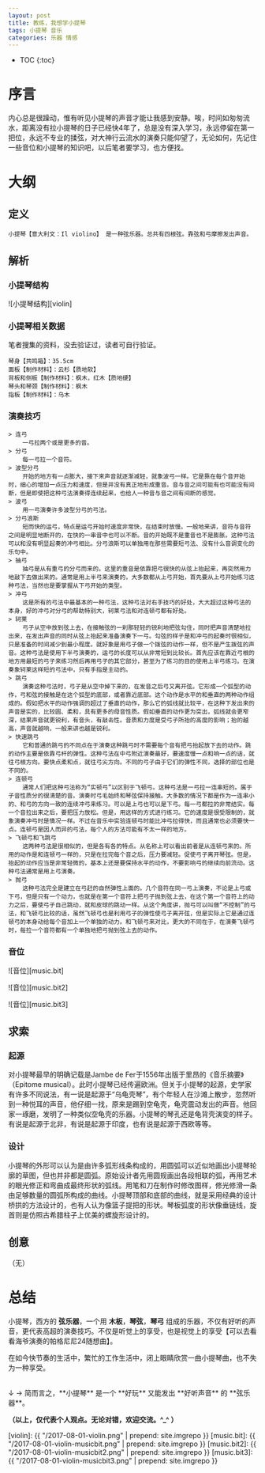 ```yaml
---
layout: post
title: 教练，我想学小提琴
tags: 小提琴 音乐
categories: 乐器 情感
---
```


* TOC
{:toc}

# 序言
内心总是很躁动，惟有听见小提琴的声音才能让我感到安静。唉，时间如匆匆流水，距离没有拉小提琴的日子已经快4年了，总是没有深入学习，永远停留在第一把位，永远不专业的揉弦，对大神行云流水的演奏只能仰望了，无论如何，先记住一些音位和小提琴的知识吧，以后笔者要学习，也方便找。

# 大纲
## 定义
~~~
小提琴【意大利文：Il violino】 是一种弦乐器。总共有四根弦。靠弦和弓摩擦发出声音。
~~~

## 解析
### 小提琴结构
![小提琴结构][violin]

### 小提琴相关数据
笔者搜集的资料，没去验证过，读者可自行验证。
~~~
琴身【共鸣箱】：35.5cm
面板【制作材料】：云杉【质地软】
背板和侧板【制作材料】：枫木，红木【质地硬】
琴头和琴颈【制作材料】：枫木
指板【制作材料】：乌木
~~~

### 演奏技巧
~~~
> 连弓
    一弓拉两个或是更多的音。
> 分弓
    每一弓拉一个音符。
> 波型分弓
    开始的地方有一点膨大，接下来声音就逐渐减轻，就象波弓一样。它是靠在每个音开始时，细心的增加一点压力和速度，但是并没有真正地形成重音。音与音之间可能有也可能没有间断，但是即使把这种弓法演奏得连续起来，也给人一种音与音之间有间断的感觉。
> 波弓
    用一弓演奏许多波型分弓的弓法。
> 分弓浪斯
    短而快的运弓，特点是运弓开始时速度非常快，在结束时放慢。一般地来讲，音符与音符之间是明显地断开的，在快的一串音中也可以不断。音的开始既不是重音也不是膨胀。这种弓法可以和没有明显起奏的冲弓相比。分弓浪斯可以单独用在那些需要短弓法、没有什么音调变化的乐句中。
> 抽弓
    抽弓是从有重弓的分弓而来的。这里的重音是依靠把弓很快的从弦上抬起来，再突然用力地敲下去做出来的。通常是用上半弓来演奏的，大多数都从上弓开始，首先要从上弓开始练习这种弓法，当然也是要掌握从下弓开始的类型。
> 冲弓
    这是所有的弓法中最基本的一种弓法，这种弓法对右手技巧的好处，大大超过这种弓法的本身，好的冲弓对分弓的帮助特别大，轲莱弓法和对连顿弓都有好处。
> 轲莱
    弓子从空中放到弦上去，在接触弦的一刹那轻轻的锐利地把弦勾住，同时把声音清楚地拉出来，在发出声音的同时从弦上抬起来准备演奏下一弓。勾弦的样子是和冲弓的起奏时很相似，只是准备的时间减少到最小程度。就好象是用弓子做一个拨弦的动作一样，但不是产生拨弦的声音。这种弓法是使用下半弓演奏的，运弓的长度可以从非常短到比较长。首先应该在靠近弓根的地方用最短的弓子来练习然后再用弓子的其它部分，甚至为了练习的目的使用上半弓练习。在演奏象轲莱这样短的弓法中，只有手指是主动的。
> 跳弓
    演奏这种弓法时，弓子是从空中掉下来的，在发音之后弓又离开弦。它形成一个弧型的动作，弓和弦的接触是在这个弧型的底部，或者靠近底部。这个动作是水平的和垂直的两种动作组成的。假如把水平的动作强调的超过了垂直的动作，那么它的弧线就比较平，在这种下发出来的声音是实的，比较圆、柔和，具有更多的母音性质。假如垂直的动作更为突出，弧线就会更窄深，结果声音就更锐利，有音头，有敲击性。音质和力度是受弓子所抬的高度的影响；抬的越高，声音就越响，一般来讲也越是锐利。
> 快速跳弓
    它和普通的跳弓的不同点在于演奏这种跳弓时不需要每个音有把弓抬起放下去的动作。跳的动作主要是依靠弓杆的弹性。这种弓法在中弓附近演奏最好，要速度慢一点和响一点的话，就往弓根方向。要快点柔和点，就往弓尖方向。不同的弓子由于它们的弹性不同，选择的部位也是不同的。
> 连顿弓
    通常人们把这种弓法称为“实顿弓”以区别于飞顿弓。这种弓法是一弓拉一连串短的。属于子音性质分的很清楚的音。演奏时弓毛始终和琴弦保持接触。大多数的情况下都是作为一连串小的、和弓的方向一致的连续冲弓来练习。可以是上弓也可以是下弓。每一弓都拉的非常结实。每一个音拉出来之后，要把压力放松。但是，用这样的方式进行练习。它的速度是很受限制的，就象演奏冲弓时是情况一样。不过在音乐中实验连顿弓时能比冲弓拉得快，而且通常也必须要快一点。连顿弓是因人而异的弓法，每个人的方法可能有不太一样的地方。
> 飞顿弓和飞跳弓
    这两种弓法是很相似的，但是各有各的特点。从名称上可以看出前者是从连顿弓来的。所用的动作是和连顿弓一样的，只是在拉完每个音之后，压力要减轻。促使弓子离开琴弦。但是，抬起的动作应当是非常轻微的，基本上还是要保持水平的动作，不要影响弓的继续向前流动。这种弓法通常是用上弓演奏。
> 抛弓
    这种弓法完全是建立在弓赶的自然弹性上面的。几个音符在同一弓上演奏，不论是上弓或下弓，但是只有一个动力，也就是在第一个音符上把弓子抛到弦上去，在这个第一个音符上的动力之后，要使弓子自己跳动，就和皮球的跳动一样。从这个角度讲，抛弓可以叫做“不控制”的弓法，和飞顿弓比较的话，虽然飞顿弓也是利用弓子的弹性使弓子离开弦，但是实际上它是通过连顿弓的本身动给每个音加上一个单独的动力。和飞顿弓来对比，更大的不同在于，在演奏飞顿弓时，每拉一个音符都有一个单独地把弓抛到弦上去的动作。
~~~

### 音位

![音位][music.bit]

![音位][music.bit2]

![音位][music.bit3]


## 求索

### 起源
对小提琴最早的明确记载是Jambe de Fer于1556年出版于里昂的《音乐摘要》（Epitome musical）。此时小提琴已经传遍欧洲。但关于小提琴的起源，史学家有许多不同说法，有一说是起源于“乌龟壳琴”，有个年轻人在沙滩上散步，忽然听到一种悦耳的声音，他仔细一找，原来是踢到空龟壳，龟壳震动发出的声音。他回家一琢磨，发明了一种类似空龟壳的乐器。小提琴的琴孔还是龟背壳演变的样子。有说是起源于北非，有说是起源于印度，也有说是起源于西欧等等。

### 设计
小提琴的外形可以认为是由许多弧形线条构成的，用圆弧可以近似地画出小提琴轮廓的草图，但也并非都是圆弧。原始设计者先用圆规画出各段相联的弧，再用艺术的眼光修正和弯曲成最终形状的弧线。用笔和刀在制作时修改图样，修光修滑一条由足够数量的圆弧所构成的曲线。小提琴顶部和底部的曲线，就是采用经典的设计桥拱的方法设计的，也有人认为像篮子提把的形状。琴板弧度的形状像垂链线，旋首则是仿照古希腊柱子上优美的螺旋形设计的。


## 创意
（无）

# 总结
小提琴，西方的 **弦乐器**，一个用 **木板**，**琴弦**，**琴弓** 组成的乐器，不仅有好听的声音，更代表高超的演奏技巧。不仅是听觉上的享受，也是视觉上的享受【可以去看看海爷演奏的帕格尼尼24随想曲】。

在如今快节奏的生活中，繁忙的工作生活中，闭上眼睛欣赏一曲小提琴曲，也不失为一种享受。


<br />
↓
→ 简而言之，**小提琴** 是一个 **好玩** 又能发出 **好听声音** 的 **弦乐器**。


**（以上，仅代表个人观点。无论对错，欢迎交流。^_^ ）**



[violin]: {{ "/2017-08-01-violin.png" | prepend: site.imgrepo }}
[music.bit]: {{ "/2017-08-01-violin-musicbit.png" | prepend: site.imgrepo }}
[music.bit2]: {{ "/2017-08-01-violin-musicbit2.png" | prepend: site.imgrepo }}
[music.bit3]: {{ "/2017-08-01-violin-musicbit3.png" | prepend: site.imgrepo }}
